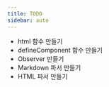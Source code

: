 ```yaml
---
title: TODO
sidebar: auto
---
```


- html 함수 만들기
- defineComponent 함수 만들기
- Observer 만들기
- Markdown 파서 만들기
- HTML 파서 만들기
